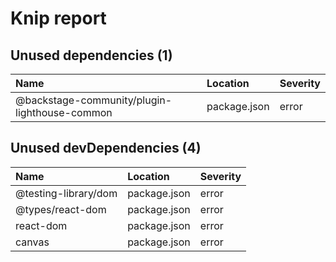 # Knip report

## Unused dependencies (1)

| Name                                          | Location     | Severity |
| :-------------------------------------------- | :----------- | :------- |
| @backstage-community/plugin-lighthouse-common | package.json | error    |

## Unused devDependencies (4)

| Name                 | Location     | Severity |
| :------------------- | :----------- | :------- |
| @testing-library/dom | package.json | error    |
| @types/react-dom     | package.json | error    |
| react-dom            | package.json | error    |
| canvas               | package.json | error    |
